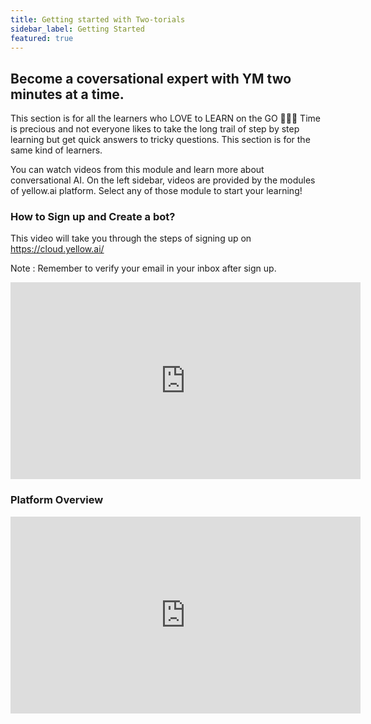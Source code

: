 ```yaml
---
title: Getting started with Two-torials
sidebar_label: Getting Started
featured: true
---
```


## Become a coversational expert with YM two minutes at a time. 

This section is for all the learners who LOVE to LEARN on the GO 🏃🏻‍♂️ Time is precious and not everyone likes to take the long trail of step by step learning but get quick answers to tricky questions. This section is for the same kind of learners.

You can watch videos from this module and learn more about conversational AI. On the left sidebar, videos are provided by the modules of yellow.ai platform. Select any of those module to start your learning!


### How to Sign up and Create a bot? 
This video will take you through the steps of signing up on https://cloud.yellow.ai/

Note : Remember to verify your email in your inbox after sign up. 

<iframe width="560" height="315" src="https://www.youtube.com/embed/pT5PpSKTeb8" title="YouTube video player" frameborder="0" allow="autoplay; clipboard-write; picture-in-picture" allowfullscreen></iframe>

### Platform Overview

<iframe width="560" height="315" src="https://www.youtube.com/embed/gyB697FRLDQ" title="YouTube video player" frameborder="0" allow="autoplay; clipboard-write; picture-in-picture" allowfullscreen></iframe>
